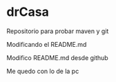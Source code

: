 # drCasa
Repositorio para probar maven y git

Modificando el README.md

Modifico README.md desde github


Me quedo con lo de la pc